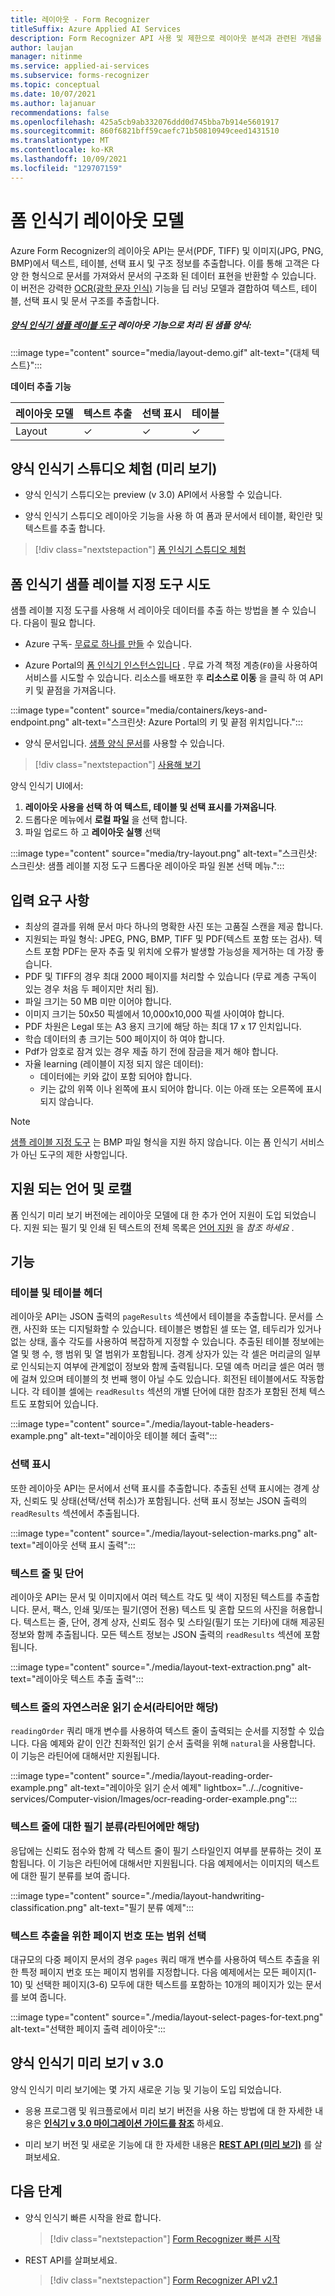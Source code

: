 ```yaml
---
title: 레이아웃 - Form Recognizer
titleSuffix: Azure Applied AI Services
description: Form Recognizer API 사용 및 제한으로 레이아웃 분석과 관련된 개념을 알아봅니다.
author: laujan
manager: nitinme
ms.service: applied-ai-services
ms.subservice: forms-recognizer
ms.topic: conceptual
ms.date: 10/07/2021
ms.author: lajanuar
recommendations: false
ms.openlocfilehash: 425a5cb9ab332076ddd0d745bba7b914e5601917
ms.sourcegitcommit: 860f6821bff59caefc71b50810949ceed1431510
ms.translationtype: MT
ms.contentlocale: ko-KR
ms.lasthandoff: 10/09/2021
ms.locfileid: "129707159"
---
```

# <a name="form-recognizer-layout-model"></a>폼 인식기 레이아웃 모델

Azure Form Recognizer의 레이아웃 API는 문서(PDF, TIFF) 및 이미지(JPG, PNG, BMP)에서 텍스트, 테이블, 선택 표시 및 구조 정보를 추출합니다. 이를 통해 고객은 다양 한 형식으로 문서를 가져와서 문서의 구조화 된 데이터 표현을 반환할 수 있습니다. 이 버전은 강력한 [OCR(광학 문자 인식)](../../cognitive-services/computer-vision/overview-ocr.md) 기능을 딥 러닝 모델과 결합하여 텍스트, 테이블, 선택 표시 및 문서 구조를 추출합니다.

##### <a name="sample-form-processed-with-form-recognizer-sample-labeling-tool--layout-feature"></a>[양식 인식기 샘플 레이블 도구](https://fott-2-1.azurewebsites.net/) 레이아웃 기능으로 처리 된 샘플 양식:

:::image type="content" source="media/layout-demo.gif" alt-text="{대체 텍스트}":::

**데이터 추출 기능**

| **레이아웃 모델**   | **텍스트 추출**   | **선택 표시**   | **테이블**  |
| --- | --- | --- | --- |
| Layout  | ✓  | ✓  | ✓  |

## <a name="try-form-recognizer-studio-preview"></a>양식 인식기 스튜디오 체험 (미리 보기)

* 양식 인식기 스튜디오는 preview (v 3.0) API에서 사용할 수 있습니다.

* 양식 인식기 스튜디오 레이아웃 기능을 사용 하 여 폼과 문서에서 테이블, 확인란 및 텍스트를 추출 합니다.

> [!div class="nextstepaction"]
> [폼 인식기 스튜디오 체험](https://formrecognizer.appliedai.azure.com/studio/layout)

## <a name="try-form-recognizer-sample-labeling-tool"></a>폼 인식기 샘플 레이블 지정 도구 시도

샘플 레이블 지정 도구를 사용해 서 레이아웃 데이터를 추출 하는 방법을 볼 수 있습니다. 다음이 필요 합니다.

* Azure 구독- [무료로 하나를 만들](https://azure.microsoft.com/free/cognitive-services/) 수 있습니다.

* Azure Portal의 [폼 인식기 인스턴스입니다](https://ms.portal.azure.com/#create/Microsoft.CognitiveServicesFormRecognizer) . 무료 가격 책정 계층(`F0`)을 사용하여 서비스를 시도할 수 있습니다. 리소스를 배포한 후 **리소스로 이동** 을 클릭 하 여 API 키 및 끝점을 가져옵니다.

 :::image type="content" source="media/containers/keys-and-endpoint.png" alt-text="스크린샷: Azure Portal의 키 및 끝점 위치입니다.":::

* 양식 문서입니다. [샘플 양식 문서](https://raw.githubusercontent.com/Azure-Samples/cognitive-services-REST-api-samples/master/curl/form-recognizer/sample-layout.pdf)를 사용할 수 있습니다.

> [!div class="nextstepaction"]
  > [사용해 보기](https://fott-2-1.azurewebsites.net/prebuilts-analyze)

  양식 인식기 UI에서:

  1. **레이아웃 사용을 선택 하 여 텍스트, 테이블 및 선택 표시를 가져옵니다**.
  1. 드롭다운 메뉴에서 **로컬 파일** 을 선택 합니다.
  1. 파일 업로드 하 고 **레이아웃 실행** 선택

  :::image type="content" source="media/try-layout.png" alt-text="스크린샷: 스크린샷: 샘플 레이블 지정 도구 드롭다운 레이아웃 파일 원본 선택 메뉴.":::

## <a name="input-requirements"></a>입력 요구 사항

* 최상의 결과를 위해 문서 마다 하나의 명확한 사진 또는 고품질 스캔을 제공 합니다.
* 지원되는 파일 형식: JPEG, PNG, BMP, TIFF 및 PDF(텍스트 포함 또는 검사). 텍스트 포함 PDF는 문자 추출 및 위치에 오류가 발생할 가능성을 제거하는 데 가장 좋습니다.
* PDF 및 TIFF의 경우 최대 2000 페이지를 처리할 수 있습니다 (무료 계층 구독이 있는 경우 처음 두 페이지만 처리 됨).
* 파일 크기는 50 MB 미만 이어야 합니다.
* 이미지 크기는 50x50 픽셀에서 10,000x10,000 픽셀 사이여야 합니다.
* PDF 차원은 Legal 또는 A3 용지 크기에 해당 하는 최대 17 x 17 인치입니다.
* 학습 데이터의 총 크기는 500 페이지이 하 여야 합니다.
* Pdf가 암호로 잠겨 있는 경우 제출 하기 전에 잠금을 제거 해야 합니다.
* 자율 learning (레이블이 지정 되지 않은 데이터):
  * 데이터에는 키와 값이 포함 되어야 합니다.
  * 키는 값의 위쪽 이나 왼쪽에 표시 되어야 합니다. 이는 아래 또는 오른쪽에 표시 되지 않습니다.

> [!NOTE]
> [샘플 레이블 지정 도구](https://fott-2-1.azurewebsites.net/) 는 BMP 파일 형식을 지원 하지 않습니다. 이는 폼 인식기 서비스가 아닌 도구의 제한 사항입니다.

## <a name="supported-languages-and-locales"></a>지원 되는 언어 및 로캘

 폼 인식기 미리 보기 버전에는 레이아웃 모델에 대 한 추가 언어 지원이 도입 되었습니다. 지원 되는 필기 및 인쇄 된 텍스트의 전체 목록은 [언어 지원](language-support.md#layout-and-custom-model) 을 *참조 하세요* .

## <a name="features"></a>기능

### <a name="tables-and-table-headers"></a>테이블 및 테이블 헤더

레이아웃 API는 JSON 출력의 `pageResults` 섹션에서 테이블을 추출합니다. 문서를 스캔, 사진화 또는 디지털화할 수 있습니다. 테이블은 병합된 셀 또는 열, 테두리가 있거나 없는 상태, 홀수 각도를 사용하여 복잡하게 지정할 수 있습니다. 추출된 테이블 정보에는 열 및 행 수, 행 범위 및 열 범위가 포함됩니다. 경계 상자가 있는 각 셀은 머리글의 일부로 인식되는지 여부에 관계없이 정보와 함께 출력됩니다. 모델 예측 머리글 셀은 여러 행에 걸쳐 있으며 테이블의 첫 번째 행이 아닐 수도 있습니다. 회전된 테이블에서도 작동합니다. 각 테이블 셀에는 `readResults` 섹션의 개별 단어에 대한 참조가 포함된 전체 텍스트도 포함되어 있습니다.

:::image type="content" source="./media/layout-table-headers-example.png" alt-text="레이아웃 테이블 헤더 출력":::

### <a name="selection-marks"></a>선택 표시

또한 레이아웃 API는 문서에서 선택 표시를 추출합니다. 추출된 선택 표시에는 경계 상자, 신뢰도 및 상태(선택/선택 취소)가 포함됩니다. 선택 표시 정보는 JSON 출력의 `readResults` 섹션에서 추출됩니다.

:::image type="content" source="./media/layout-selection-marks.png" alt-text="레이아웃 선택 표시 출력":::

### <a name="text-lines-and-words"></a>텍스트 줄 및 단어

레이아웃 API는 문서 및 이미지에서 여러 텍스트 각도 및 색이 지정된 텍스트를 추출합니다. 문서, 팩스, 인쇄 및/또는 필기(영어 전용) 텍스트 및 혼합 모드의 사진을 허용합니다. 텍스트는 줄, 단어, 경계 상자, 신뢰도 점수 및 스타일(필기 또는 기타)에 대해 제공된 정보와 함께 추출됩니다. 모든 텍스트 정보는 JSON 출력의 `readResults` 섹션에 포함됩니다.

:::image type="content" source="./media/layout-text-extraction.png" alt-text="레이아웃 텍스트 추출 출력":::

### <a name="natural-reading-order-for-text-lines-latin-only"></a>텍스트 줄의 자연스러운 읽기 순서(라티어만 해당)

`readingOrder` 쿼리 매개 변수를 사용하여 텍스트 줄이 출력되는 순서를 지정할 수 있습니다. 다음 예제와 같이 인간 친화적인 읽기 순서 출력을 위해 `natural`을 사용합니다. 이 기능은 라틴어에 대해서만 지원됩니다.

:::image type="content" source="./media/layout-reading-order-example.png" alt-text="레이아웃 읽기 순서 예제" lightbox="../../cognitive-services/Computer-vision/Images/ocr-reading-order-example.png":::

### <a name="handwritten-classification-for-text-lines-latin-only"></a>텍스트 줄에 대한 필기 분류(라틴어에만 해당)

응답에는 신뢰도 점수와 함께 각 텍스트 줄이 필기 스타일인지 여부를 분류하는 것이 포함됩니다. 이 기능은 라틴어에 대해서만 지원됩니다. 다음 예제에서는 이미지의 텍스트에 대한 필기 분류를 보여 줍니다.

:::image type="content" source="./media/layout-handwriting-classification.png" alt-text="필기 분류 예제":::

### <a name="select-page-numbers-or-ranges-for-text-extraction"></a>텍스트 추출을 위한 페이지 번호 또는 범위 선택

대규모의 다중 페이지 문서의 경우 `pages` 쿼리 매개 변수를 사용하여 텍스트 추출을 위한 특정 페이지 번호 또는 페이지 범위를 지정합니다. 다음 예제에서는 모든 페이지(1-10) 및 선택한 페이지(3-6) 모두에 대한 텍스트를 포함하는 10개의 페이지가 있는 문서를 보여 줍니다.

:::image type="content" source="./media/layout-select-pages-for-text.png" alt-text="선택한 페이지 출력 레이아웃":::

## <a name="form-recognizer-preview-v30"></a>양식 인식기 미리 보기 v 3.0

 양식 인식기 미리 보기에는 몇 가지 새로운 기능 및 기능이 도입 되었습니다.

* 응용 프로그램 및 워크플로에서 미리 보기 버전을 사용 하는 방법에 대 한 자세한 내용은 [**인식기 v 3.0 마이그레이션 가이드를 참조**](v3-migration-guide.md) 하세요.

* 미리 보기 버전 및 새로운 기능에 대 한 자세한 내용은 [**REST API (미리 보기)**](https://westus.dev.cognitive.microsoft.com/docs/services/form-recognizer-api-v3-0-preview-1/operations/AnalyzeDocument) 를 살펴보세요.

## <a name="next-steps"></a>다음 단계

* 양식 인식기 빠른 시작을 완료 합니다.

  > [!div class="nextstepaction"]
  > [Form Recognizer 빠른 시작](quickstarts/try-sdk-rest-api.md)

* REST API를 살펴보세요.

    > [!div class="nextstepaction"]
    > [Form Recognizer API v2.1](https://westus.dev.cognitive.microsoft.com/docs/services/form-recognizer-api-v2-1/operations/AnalyzeLayoutAsync)